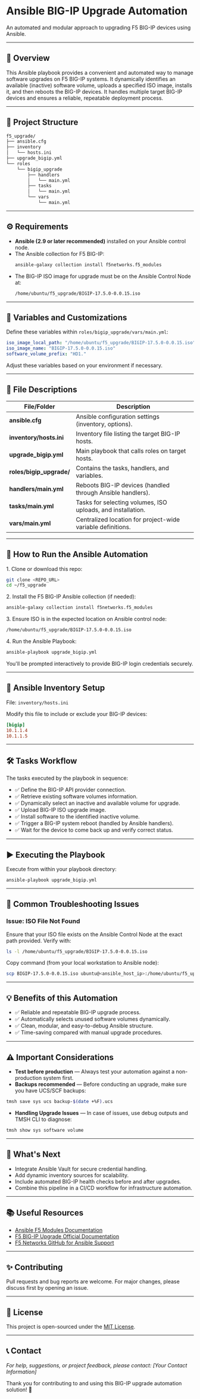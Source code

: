 # Ansible BIG-IP Upgrade Automation

An automated and modular approach to upgrading F5 BIG-IP devices using Ansible.

---

## 📖 Overview

This Ansible playbook provides a convenient and automated way to manage software upgrades on F5 BIG-IP systems. It dynamically identifies an available (inactive) software volume, uploads a specified ISO image, installs it, and then reboots the BIG-IP devices. It handles multiple target BIG-IP devices and ensures a reliable, repeatable deployment process.

---

## 📂 Project Structure

```bash
f5_upgrade/
├── ansible.cfg
├── inventory
│   └── hosts.ini
├── upgrade_bigip.yml
└── roles
    └── bigip_upgrade
        ├── handlers
        │   └── main.yml
        ├── tasks
        │   └── main.yml
        └── vars
            └── main.yml
```

---

## ⚙️ Requirements

- **Ansible (2.9 or later recommended)** installed on your Ansible control node.
- The Ansible collection for F5 BIG-IP:
  ```bash
  ansible-galaxy collection install f5networks.f5_modules
  ```
- The BIG-IP ISO image for upgrade must be on the Ansible Control Node at:
  ```bash
  /home/ubuntu/f5_upgrade/BIGIP-17.5.0-0.0.15.iso
  ```

---

## 🔧 Variables and Customizations

Define these variables within `roles/bigip_upgrade/vars/main.yml`:

```yaml
iso_image_local_path: "/home/ubuntu/f5_upgrade/BIGIP-17.5.0-0.0.15.iso"
iso_image_name: "BIGIP-17.5.0-0.0.15.iso"
software_volume_prefix: "HD1."
```

Adjust these variables based on your environment if necessary.

---

## 📄 File Descriptions

| File/Folder                          | Description                                          |
|--------------------------------------|------------------------------------------------------|
| **ansible.cfg**                      | Ansible configuration settings (inventory, options). |
| **inventory/hosts.ini**              | Inventory file listing the target BIG-IP hosts.      |
| **upgrade_bigip.yml**                | Main playbook that calls roles on target hosts.      |
| **roles/bigip_upgrade/**             | Contains the tasks, handlers, and variables.         |
| **handlers/main.yml**                | Reboots BIG-IP devices (handled through Ansible handlers).  |
| **tasks/main.yml**                   | Tasks for selecting volumes, ISO uploads, and installation. |
| **vars/main.yml**                    | Centralized location for project-wide variable definitions. |

---

## 🚀 How to Run the Ansible Automation

1\. Clone or download this repo:

```bash
git clone <REPO_URL>
cd ~/f5_upgrade
```

2\. Install the F5 BIG-IP Ansible collection (if needed):

```bash
ansible-galaxy collection install f5networks.f5_modules
```

3\. Ensure ISO is in the expected location on Ansible control node:

```bash
/home/ubuntu/f5_upgrade/BIGIP-17.5.0-0.0.15.iso
```

4\. Run the Ansible Playbook:

```bash
ansible-playbook upgrade_bigip.yml
```
You'll be prompted interactively to provide BIG-IP login credentials securely.

---

## 🚩 Ansible Inventory Setup

File: `inventory/hosts.ini`

Modify this file to include or exclude your BIG-IP devices:

```ini
[bigip]
10.1.1.4
10.1.1.5
```

---

## 🛠️ Tasks Workflow

The tasks executed by the playbook in sequence:

- ✅ Define the BIG-IP API provider connection.
- ✅ Retrieve existing software volumes information.
- ✅ Dynamically select an inactive and available volume for upgrade.
- ✅ Upload BIG-IP ISO upgrade image.
- ✅ Install software to the identified inactive volume.
- ✅ Trigger a BIG-IP system reboot (handled by Ansible handlers).
- ✅ Wait for the device to come back up and verify correct status.

---

## ▶️ Executing the Playbook

Execute from within your playbook directory:

```bash
ansible-playbook upgrade_bigip.yml
```

---

## 🎯 Common Troubleshooting Issues

### Issue: ISO File Not Found
Ensure that your ISO file exists on the Ansible Control Node at the exact path provided. Verify with:
```bash
ls -l /home/ubuntu/f5_upgrade/BIGIP-17.5.0-0.0.15.iso
```

Copy command (from your local workstation to Ansible node):

```bash
scp BIGIP-17.5.0-0.0.15.iso ubuntu@<ansible_host_ip>:/home/ubuntu/f5_upgrade/
```

---

## 💡 Benefits of this Automation

- ✅ Reliable and repeatable BIG-IP upgrade process.
- ✅ Automatically selects unused software volumes dynamically.
- ✅ Clean, modular, and easy-to-debug Ansible structure.
- ✅ Time-saving compared with manual upgrade procedures.

---

## ⚠️ Important Considerations

- **Test before production** — Always test your automation against a non-production system first.
- **Backups recommended** — Before conducting an upgrade, make sure you have UCS/SCF backups:

```bash
tmsh save sys ucs backup-$(date +%F).ucs
```

- **Handling Upgrade Issues** — In case of issues, use debug outputs and TMSH CLI to diagnose:

```bash
tmsh show sys software volume
```

---

## 🚀 What's Next

- Integrate Ansible Vault for secure credential handling.
- Add dynamic inventory sources for scalability.
- Include automated BIG-IP health checks before and after upgrades.
- Combine this pipeline in a CI/CD workflow for infrastructure automation.

---

## 📚 Useful Resources  

- [Ansible F5 Modules Documentation](https://docs.ansible.com/ansible/latest/collections/f5networks/f5_modules/)
- [F5 BIG-IP Upgrade Official Documentation](https://support.f5.com/csp/article/K84554955)
- [F5 Networks GitHub for Ansible Support](https://github.com/F5Networks/f5-ansible)

---

## ✨ Contributing

Pull requests and bug reports are welcome. For major changes, please discuss first by opening an issue.

---

## 📄 License

This project is open-sourced under the [MIT License](LICENSE).

---

## 📞 Contact

_For help, suggestions, or project feedback, please contact: [Your Contact Information]_

Thank you for contributing to and using this BIG-IP upgrade automation solution! 🚀
